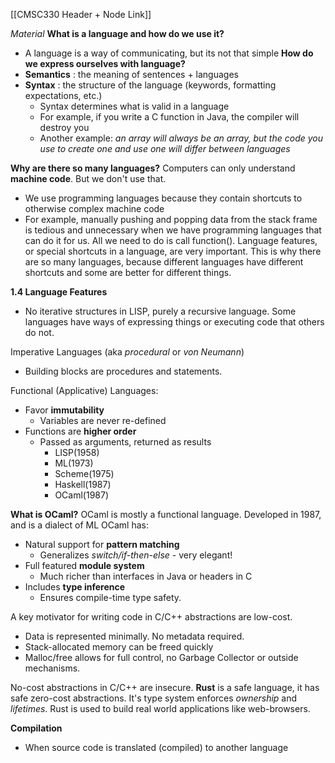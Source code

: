 [[CMSC330 Header + Node Link]]

*Material*
**What is a language and how do we use it?**
- A language is a way of communicating, but its not that simple
**How do we express ourselves with language?**
- **Semantics** : the meaning of sentences + languages
- **Syntax** : the structure of the language (keywords, formatting expectations, etc.)
	- Syntax determines what is valid in a language
	- For example, if you write a C function in Java, the compiler will destroy you
	- Another example: *an array will always be an array, but the code you use to create one and use one will differ between languages*

**Why are there so many languages?**
Computers can only understand **machine code**. But we don't use that.
- We use programming languages because they contain shortcuts to otherwise complex machine code
- For example, manually pushing and popping data from the stack frame is tedious and unnecessary when we have programming languages that can do it for us. All we need to do is call function().
Language features, or special shortcuts in a language, are very important. This is why there are so many languages, because different languages have different shortcuts and some are better for different things.

**1.4 Language Features**
- No iterative structures in LISP, purely a recursive language.
Some languages have ways of expressing things or executing code that others do not.

Imperative Languages (aka *procedural* or *von Neumann*)
- Building blocks are procedures and statements.

Functional (Applicative) Languages:
- Favor **immutability**
	- Variables are never re-defined
- Functions are **higher order**
	- Passed as arguments, returned as results
		- LISP(1958)
		- ML(1973)
		- Scheme(1975)
		- Haskell(1987)
		- OCaml(1987)

**What is OCaml?**
OCaml is mostly a functional language. Developed in 1987, and is a dialect of ML
OCaml has: 
- Natural support for **pattern matching**
	- Generalizes *switch/if-then-else* - very elegant!
- Full featured **module system**
	- Much richer than interfaces in Java or headers in C
- Includes **type inference**
	- Ensures compile-time type safety.

A key motivator for writing code in C/C++ abstractions are low-cost.
- Data is represented minimally. No metadata required.
- Stack-allocated memory can be freed quickly
- Malloc/free allows for full control, no Garbage Collector or outside mechanisms.

No-cost abstractions in C/C++ are insecure.
**Rust** is a safe language, it has safe zero-cost abstractions. It's type system enforces *ownership* and *lifetimes*. Rust is used to build real world applications like web-browsers.

**Compilation**
- When source code is translated (compiled) to another language